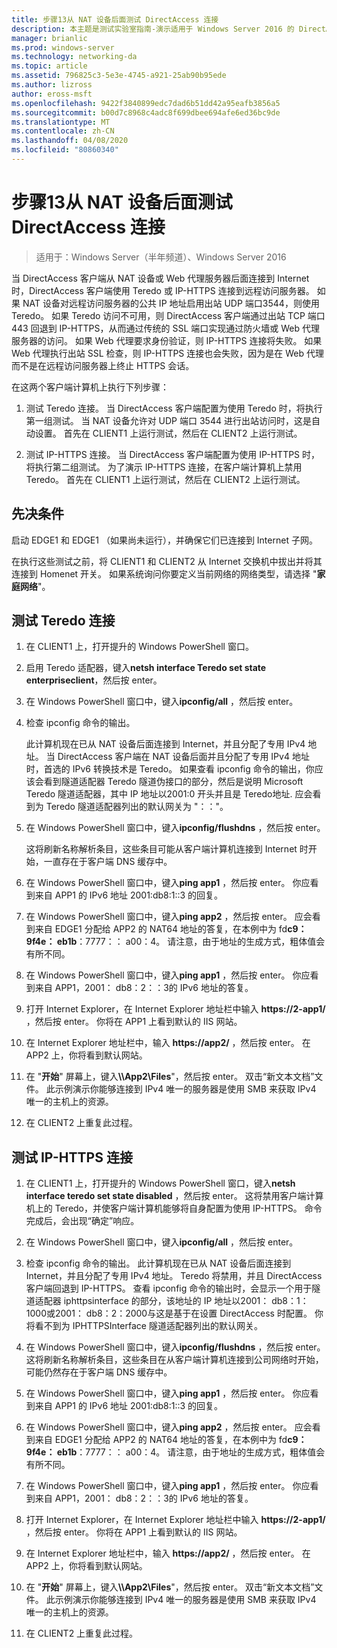 ```yaml
---
title: 步骤13从 NAT 设备后面测试 DirectAccess 连接
description: 本主题是测试实验室指南-演示适用于 Windows Server 2016 的 DirectAccess 多站点部署的一部分
manager: brianlic
ms.prod: windows-server
ms.technology: networking-da
ms.topic: article
ms.assetid: 796825c3-5e3e-4745-a921-25ab90b95ede
ms.author: lizross
author: eross-msft
ms.openlocfilehash: 9422f3840899edc7dad6b51dd42a95eafb3856a5
ms.sourcegitcommit: b00d7c8968c4adc8f699dbee694afe6ed36bc9de
ms.translationtype: MT
ms.contentlocale: zh-CN
ms.lasthandoff: 04/08/2020
ms.locfileid: "80860340"
---
```

# <a name="step-13-test-directaccess-connectivity-from-behind-a-nat-device"></a>步骤13从 NAT 设备后面测试 DirectAccess 连接

>适用于：Windows Server（半年频道）、Windows Server 2016

当 DirectAccess 客户端从 NAT 设备或 Web 代理服务器后面连接到 Internet 时，DirectAccess 客户端使用 Teredo 或 IP-HTTPS 连接到远程访问服务器。 如果 NAT 设备对远程访问服务器的公共 IP 地址启用出站 UDP 端口3544，则使用 Teredo。 如果 Teredo 访问不可用，则 DirectAccess 客户端通过出站 TCP 端口 443 回退到 IP-HTTPS，从而通过传统的 SSL 端口实现通过防火墙或 Web 代理服务器的访问。 如果 Web 代理要求身份验证，则 IP-HTTPS 连接将失败。 如果 Web 代理执行出站 SSL 检查，则 IP-HTTPS 连接也会失败，因为是在 Web 代理而不是在远程访问服务器上终止 HTTPS 会话。  
  
在这两个客户端计算机上执行下列步骤：  
  
1. 测试 Teredo 连接。 当 DirectAccess 客户端配置为使用 Teredo 时，将执行第一组测试。 当 NAT 设备允许对 UDP 端口 3544 进行出站访问时，这是自动设置。 首先在 CLIENT1 上运行测试，然后在 CLIENT2 上运行测试。  
  
2. 测试 IP-HTTPS 连接。 当 DirectAccess 客户端配置为使用 IP-HTTPS 时，将执行第二组测试。 为了演示 IP-HTTPS 连接，在客户端计算机上禁用 Teredo。 首先在 CLIENT1 上运行测试，然后在 CLIENT2 上运行测试。  
  
## <a name="prerequisites"></a>先决条件  
启动 EDGE1 和 EDGE1 （如果尚未运行），并确保它们已连接到 Internet 子网。  
  
在执行这些测试之前，将 CLIENT1 和 CLIENT2 从 Internet 交换机中拔出并将其连接到 Homenet 开关。 如果系统询问你要定义当前网络的网络类型，请选择 "**家庭网络**"。  
  
## <a name="test-teredo-connectivity"></a><a name="TeredoCLIENT1"></a>测试 Teredo 连接  
  
1. 在 CLIENT1 上，打开提升的 Windows PowerShell 窗口。  
  
2. 启用 Teredo 适配器，键入**netsh interface Teredo set state enterpriseclient**，然后按 enter。  
  
3. 在 Windows PowerShell 窗口中，键入**ipconfig/all** ，然后按 enter。  
  
4. 检查 ipconfig 命令的输出。  
  
   此计算机现在已从 NAT 设备后面连接到 Internet，并且分配了专用 IPv4 地址。 当 DirectAccess 客户端在 NAT 设备后面并且分配了专用 IPv4 地址时，首选的 IPv6 转换技术是 Teredo。 如果查看 ipconfig 命令的输出，你应该会看到隧道适配器 Teredo 隧道伪接口的部分，然后是说明 Microsoft Teredo 隧道适配器，其中 IP 地址以2001:0 开头并且是 Teredo地址. 应会看到为 Teredo 隧道适配器列出的默认网关为 "：："。  
  
5. 在 Windows PowerShell 窗口中，键入**ipconfig/flushdns** ，然后按 enter。  
  
   这将刷新名称解析条目，这些条目可能从客户端计算机连接到 Internet 时开始，一直存在于客户端 DNS 缓存中。  
  
6. 在 Windows PowerShell 窗口中，键入**ping app1** ，然后按 enter。 你应看到来自 APP1 的 IPv6 地址 2001:db8:1::3 的回复。  
  
7. 在 Windows PowerShell 窗口中，键入**ping app2** ，然后按 enter。 应会看到来自 EDGE1 分配给 APP2 的 NAT64 地址的答复，在本例中为 fd**c9：9f4e： eb1b**：7777：： a00：4。 请注意，由于地址的生成方式，粗体值会有所不同。  
  
8. 在 Windows PowerShell 窗口中，键入**ping app1** ，然后按 enter。 你应看到来自 APP1，2001： db8：2：：3的 IPv6 地址的答复。  
  
9. 打开 Internet Explorer，在 Internet Explorer 地址栏中输入 **https://2-app1/** ，然后按 enter。 你将在 APP1 上看到默认的 IIS 网站。  
  
10. 在 Internet Explorer 地址栏中，输入 **https://app2/** ，然后按 enter。 在 APP2 上，你将看到默认网站。  
  
11. 在 "**开始**" 屏幕上，键入<strong>\\\App2\Files</strong>"，然后按 enter。 双击“新文本文档”文件。 此示例演示你能够连接到 IPv4 唯一的服务器是使用 SMB 来获取 IPv4 唯一的主机上的资源。  
  
12. 在 CLIENT2 上重复此过程。  
  
## <a name="test-ip-https-connectivity"></a><a name="IPHTTPS_CLIENT1"></a>测试 IP-HTTPS 连接  
  
1. 在 CLIENT1 上，打开提升的 Windows PowerShell 窗口，键入**netsh interface teredo set state disabled** ，然后按 enter。 这将禁用客户端计算机上的 Teredo，并使客户端计算机能够将自身配置为使用 IP-HTTPS。 命令完成后，会出现“确定”响应。  
  
2. 在 Windows PowerShell 窗口中，键入**ipconfig/all** ，然后按 enter。  
  
3. 检查 ipconfig 命令的输出。 此计算机现在已从 NAT 设备后面连接到 Internet，并且分配了专用 IPv4 地址。 Teredo 将禁用，并且 DirectAccess 客户端回退到 IP-HTTPS。 查看 ipconfig 命令的输出时，会显示一个用于隧道适配器 iphttpsinterface 的部分，该地址的 IP 地址以2001： db8：1：1000或2001： db8：2：2000与这是基于在设置 DirectAccess 时配置。 你将看不到为 IPHTTPSInterface 隧道适配器列出的默认网关。  
  
4. 在 Windows PowerShell 窗口中，键入**ipconfig/flushdns** ，然后按 enter。 这将刷新名称解析条目，这些条目在从客户端计算机连接到公司网络时开始，可能仍然存在于客户端 DNS 缓存中。  
  
5. 在 Windows PowerShell 窗口中，键入**ping app1** ，然后按 enter。 你应看到来自 APP1 的 IPv6 地址 2001:db8:1::3 的回复。  
  
6. 在 Windows PowerShell 窗口中，键入**ping app2** ，然后按 enter。 应会看到来自 EDGE1 分配给 APP2 的 NAT64 地址的答复，在本例中为 fd**c9：9f4e： eb1b**：7777：： a00：4。 请注意，由于地址的生成方式，粗体值会有所不同。  
  
7. 在 Windows PowerShell 窗口中，键入**ping app1** ，然后按 enter。 你应看到来自 APP1，2001： db8：2：：3的 IPv6 地址的答复。  
  
8. 打开 Internet Explorer，在 Internet Explorer 地址栏中输入 **https://2-app1/** ，然后按 enter。 你将在 APP1 上看到默认的 IIS 网站。  
  
9. 在 Internet Explorer 地址栏中，输入 **https://app2/** ，然后按 enter。 在 APP2 上，你将看到默认网站。  
  
10. 在 "**开始**" 屏幕上，键入<strong>\\\App2\Files</strong>"，然后按 enter。 双击“新文本文档”文件。 此示例演示你能够连接到 IPv4 唯一的服务器是使用 SMB 来获取 IPv4 唯一的主机上的资源。  
  
11. 在 CLIENT2 上重复此过程。  
  


